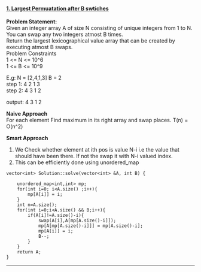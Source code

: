 #### [1. Largest Permuatation after B swtiches](https://www.interviewbit.com/old/problems/largest-permutation/)

**Problem Statement:**  
Given an integer array A of size N consisting of unique integers from 1 to N. You can swap any two integers atmost B times.  
Return the largest lexicographical value array that can be created by executing atmost B swaps.  
Problem Constraints  
1 <= N <= 10^6  
1 <= B <= 10^9  

E.g: N = [2,4,1,3] B = 2  
step 1: 4 2 1 3  
step 2: 4 3 1 2  

output: 4 3 1 2  

**Naive Approach**  
For each element Find maximum in its right array and swap places. T(n) = O(n^2)

**Smart Approach**  
1. We Check whether element at ith pos is value N-i i.e the value that should have been there. If not the swap it with N-i valued index.  
2. This can be efficiently done using unordered_map

```
vector<int> Solution::solve(vector<int> &A, int B) {
    
    unordered_map<int,int> mp;
    for(int i=0; i<A.size() ;i++){
        mp[A[i]] = i;
    }
    int n=A.size();
    for(int i=0;i<A.size() && B;i++){
        if(A[i]!=A.size()-i){
            swap(A[i],A[mp[A.size()-i]]);
            mp[A[mp[A.size()-i]]] = mp[A.size()-i];
            mp[A[i]] = i;
            B--;
        }
    }
    return A;
}

```

---
